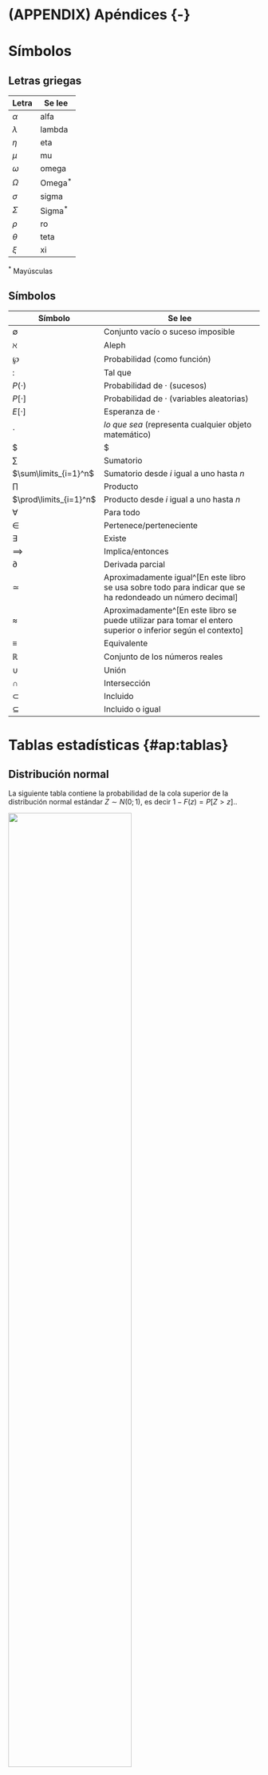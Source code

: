 # (APPENDIX) Apéndices {-} 

# Símbolos 

## Letras griegas

Letra    | Se lee
-----    | -------------
$\alpha$ | alfa
$\lambda$| lambda
$\eta$   | eta
$\mu$    | mu
$\omega$ | omega
$\Omega$ | Omega$^*$
$\sigma$ | sigma
$\Sigma$ | Sigma$^*$
$\rho$   | ro
$\theta$ | teta
$\xi$    | xi

$^*$ Mayúsculas

## Símbolos

Símbolo                    | Se lee
---------------------------| -------------------------------
$\emptyset$                | Conjunto vacío o suceso imposible
$\aleph$                   | Aleph
$\wp$                      | Probabilidad (como función) 
$:$                        | Tal que
$P(\cdot)$                 | Probabilidad de · (sucesos)
$P[\cdot]$                 | Probabilidad de · (variables aleatorias)
$E[\cdot]$                 | Esperanza de ·
$\cdot$                    | _lo que sea_ (representa cualquier objeto matemático)
$|$                        | Condicionado a
$\sum$                     | Sumatorio
$\sum\limits_{i=1}^n$      | Sumatorio desde $i$ igual a uno hasta $n$
$\prod$                    | Producto
$\prod\limits_{i=1}^n$     | Producto desde $i$ igual a uno hasta $n$
$\forall$                  | Para todo
$\in$                      | Pertenece/perteneciente
$\exists$                  | Existe
$\implies$                 | Implica/entonces
$\partial$                 | Derivada parcial
$\simeq$                   | Aproximadamente igual^[En este libro se usa sobre todo para indicar que se ha redondeado un número decimal]
$\approx$                  | Aproximadamente^[En este libro se puede utilizar para tomar el entero superior o inferior según el contexto]
$\equiv$                   | Equivalente
$\mathbb{R}$               | Conjunto de los números reales
$\cup$                     | Unión
$\cap$                     | Intersección
$\subset$                  | Incluido
$\subseteq$                | Incluido o igual


# Tablas estadísticas {#ap:tablas}

## Distribución normal


La siguiente tabla contiene la probabilidad de la cola superior de la distribución normal estándar $Z\sim N(0;1)$, 
es decir $1-F(z)=P[Z>z].$. 

<img src="91-apendices_files/figure-html/unnamed-chunk-2-1.png" width="70%" />


|   z|   0.00|   0.01|   0.02|   0.03|   0.04|   0.05|   0.06|   0.07|   0.08|   0.09|
|---:|------:|------:|------:|------:|------:|------:|------:|------:|------:|------:|
| 0.0| 0.5000| 0.4960| 0.4920| 0.4880| 0.4840| 0.4801| 0.4761| 0.4721| 0.4681| 0.4641|
| 0.1| 0.4602| 0.4562| 0.4522| 0.4483| 0.4443| 0.4404| 0.4364| 0.4325| 0.4286| 0.4247|
| 0.2| 0.4207| 0.4168| 0.4129| 0.4090| 0.4052| 0.4013| 0.3974| 0.3936| 0.3897| 0.3859|
| 0.3| 0.3821| 0.3783| 0.3745| 0.3707| 0.3669| 0.3632| 0.3594| 0.3557| 0.3520| 0.3483|
| 0.4| 0.3446| 0.3409| 0.3372| 0.3336| 0.3300| 0.3264| 0.3228| 0.3192| 0.3156| 0.3121|
| 0.5| 0.3085| 0.3050| 0.3015| 0.2981| 0.2946| 0.2912| 0.2877| 0.2843| 0.2810| 0.2776|
| 0.6| 0.2743| 0.2709| 0.2676| 0.2643| 0.2611| 0.2578| 0.2546| 0.2514| 0.2483| 0.2451|
| 0.7| 0.2420| 0.2389| 0.2358| 0.2327| 0.2296| 0.2266| 0.2236| 0.2206| 0.2177| 0.2148|
| 0.8| 0.2119| 0.2090| 0.2061| 0.2033| 0.2005| 0.1977| 0.1949| 0.1922| 0.1894| 0.1867|
| 0.9| 0.1841| 0.1814| 0.1788| 0.1762| 0.1736| 0.1711| 0.1685| 0.1660| 0.1635| 0.1611|
| 1.0| 0.1587| 0.1562| 0.1539| 0.1515| 0.1492| 0.1469| 0.1446| 0.1423| 0.1401| 0.1379|
| 1.1| 0.1357| 0.1335| 0.1314| 0.1292| 0.1271| 0.1251| 0.1230| 0.1210| 0.1190| 0.1170|
| 1.2| 0.1151| 0.1131| 0.1112| 0.1093| 0.1075| 0.1056| 0.1038| 0.1020| 0.1003| 0.0985|
| 1.3| 0.0968| 0.0951| 0.0934| 0.0918| 0.0901| 0.0885| 0.0869| 0.0853| 0.0838| 0.0823|
| 1.4| 0.0808| 0.0793| 0.0778| 0.0764| 0.0749| 0.0735| 0.0721| 0.0708| 0.0694| 0.0681|
| 1.5| 0.0668| 0.0655| 0.0643| 0.0630| 0.0618| 0.0606| 0.0594| 0.0582| 0.0571| 0.0559|
| 1.6| 0.0548| 0.0537| 0.0526| 0.0516| 0.0505| 0.0495| 0.0485| 0.0475| 0.0465| 0.0455|
| 1.7| 0.0446| 0.0436| 0.0427| 0.0418| 0.0409| 0.0401| 0.0392| 0.0384| 0.0375| 0.0367|
| 1.8| 0.0359| 0.0351| 0.0344| 0.0336| 0.0329| 0.0322| 0.0314| 0.0307| 0.0301| 0.0294|
| 1.9| 0.0287| 0.0281| 0.0274| 0.0268| 0.0262| 0.0256| 0.0250| 0.0244| 0.0239| 0.0233|
| 2.0| 0.0228| 0.0222| 0.0217| 0.0212| 0.0207| 0.0202| 0.0197| 0.0192| 0.0188| 0.0183|
| 2.1| 0.0179| 0.0174| 0.0170| 0.0166| 0.0162| 0.0158| 0.0154| 0.0150| 0.0146| 0.0143|
| 2.2| 0.0139| 0.0136| 0.0132| 0.0129| 0.0125| 0.0122| 0.0119| 0.0116| 0.0113| 0.0110|
| 2.3| 0.0107| 0.0104| 0.0102| 0.0099| 0.0096| 0.0094| 0.0091| 0.0089| 0.0087| 0.0084|
| 2.4| 0.0082| 0.0080| 0.0078| 0.0075| 0.0073| 0.0071| 0.0069| 0.0068| 0.0066| 0.0064|
| 2.5| 0.0062| 0.0060| 0.0059| 0.0057| 0.0055| 0.0054| 0.0052| 0.0051| 0.0049| 0.0048|
| 2.6| 0.0047| 0.0045| 0.0044| 0.0043| 0.0041| 0.0040| 0.0039| 0.0038| 0.0037| 0.0036|
| 2.7| 0.0035| 0.0034| 0.0033| 0.0032| 0.0031| 0.0030| 0.0029| 0.0028| 0.0027| 0.0026|
| 2.8| 0.0026| 0.0025| 0.0024| 0.0023| 0.0023| 0.0022| 0.0021| 0.0021| 0.0020| 0.0019|
| 2.9| 0.0019| 0.0018| 0.0018| 0.0017| 0.0016| 0.0016| 0.0015| 0.0015| 0.0014| 0.0014|
| 3.0| 0.0013| 0.0013| 0.0013| 0.0012| 0.0012| 0.0011| 0.0011| 0.0011| 0.0010| 0.0010|
| 3.1| 0.0010| 0.0009| 0.0009| 0.0009| 0.0008| 0.0008| 0.0008| 0.0008| 0.0007| 0.0007|
| 3.2| 0.0007| 0.0007| 0.0006| 0.0006| 0.0006| 0.0006| 0.0006| 0.0005| 0.0005| 0.0005|
| 3.3| 0.0005| 0.0005| 0.0005| 0.0004| 0.0004| 0.0004| 0.0004| 0.0004| 0.0004| 0.0003|
| 3.4| 0.0003| 0.0003| 0.0003| 0.0003| 0.0003| 0.0003| 0.0003| 0.0003| 0.0003| 0.0002|
| 3.5| 0.0002| 0.0002| 0.0002| 0.0002| 0.0002| 0.0002| 0.0002| 0.0002| 0.0002| 0.0002|
| 3.6| 0.0002| 0.0002| 0.0001| 0.0001| 0.0001| 0.0001| 0.0001| 0.0001| 0.0001| 0.0001|
| 3.7| 0.0001| 0.0001| 0.0001| 0.0001| 0.0001| 0.0001| 0.0001| 0.0001| 0.0001| 0.0001|
| 3.8| 0.0001| 0.0001| 0.0001| 0.0001| 0.0001| 0.0001| 0.0001| 0.0001| 0.0001| 0.0001|
| 3.9| 0.0000| 0.0000| 0.0000| 0.0000| 0.0000| 0.0000| 0.0000| 0.0000| 0.0000| 0.0000|

## Resumen modelos de distribución de probabilidad


|Distribución                         |Probabilidad/Densidad/Distribución                                                                   |Esperanza |Varianza |
|:------------------------------------|:----------------------------------------------------------------------------------------------------|:---------|:--------|
|$\text{Bernoulli}\\ \mathit{Ber}(p)$ |$X = \begin{cases} 1 & \mbox{ con probabilidad } p \\ 0 & \mbox{ con probabilidad } 1-p \end{cases}$ |$p$       |$p(1-p)$ |



# Repaso

## Logaritmos y exponenciales

## Combinatoria {#ap:combinatoria}


Una de las definiciones de probabilidad implica **contar**
el número de veces que puede ocurrir un suceso determinado. Por tanto,
en muchas ocasiones el cálculo de probabilidades empieza contando las
posibilidades de que ocurra un suceso. La Combinatoria es la parte de la
Matemática discreta que nos ayuda en esta tarea. Incluimos un breve
resumen con ejemplos de las fórmulas más habituales y su cálculo con R.



### Ejemplo ilustrativo

Habitualmente se utilizan ejemplos de juegos de azar para introducir el
cálculo de probabilidades, como lanzamiendo de monedas y dados, o
combinaciones de cartas en barajas de naipes. Para darle un enfoque
práctico, utilizaremos a lo largo del módulo un ejemplo ilustrativo que,
aunque totalmente inventado, se puede encontrar el lector
en el futuro con ligeras variaciones según su ámbito de actuación.
Utilizaremos en lo posible las cifras usadas en los problemas de azar
para ver la utilidad de aquéllos ejemplos en casos más prácticos.

Datos básicos:

-   52 posibles usuarios de un servicio

-   La mitad son mujeres

-   4 directivos, 12 mandos, resto operarios

-   13 jóvenes, 26 adultos, 13 mayores (5, 18 y 3 mujeres en cada
    grupo respectivamente)

-   1 de cada seis hombres contratará el servicio (el doble si es mujer)




Nótese cómo podemos *traducir* el concepto de
servicio a cualquier ámbito: usuarios de salud o educación, enfermos de
una determinada patología, equipos de una infraestructura, etc. Asimismo
las categorías pueden ser cualesquiera aplicables a los elementos de los
conjuntos. 

### Principio básico de conteo

**Definición**: Realizamos $k$ experimentos sucesivamente, cada
uno de ellos con $n_i$ posibles resultados ($i=1, \ldots, k$). Entonces
el número total de resultados posibles es:

$$n_1\cdot n_2, \cdot \ldots \cdot n_k$$

**Ejemplo**: Resultados posibles si tomamos al azar un individuo
y observamos su grupo de edad y si contratará o no el servicio.

**Código**


```r
3*2
#> [1] 6
```

### Permutaciones

**Definición**: De cuántas formas posibles podemos ordenar un
conjunto de $n$ elementos sin repetirlos.

$$P_n = n! = n\cdot(n-1)\cdot(n-2)\cdot\ldots\cdot 2\cdot 1$$

**Ejemplo**: De cuántas formas podemos ordenar un conjunto de
tres individuos, uno de cada categoría laboral.

**Código**


```r
factorial(3)
#> [1] 6
```


### Variaciones (muestreo sin reemplazamiento)

**Definición**: De cuántas formas posibles podemos seleccionar
una muestra de $n$ elementos de un conjunto total de $m$, sin que se
repitan. Una ordenación distinta, es una posibilidad distinta.

$$V_{m,n} = m\cdot(m-1)\cdot(m-2)\cdot\ldots\cdot (m-n+1) = \frac{m!}{(m-n)!}$$

**Ejemplo**: De cuántas formas podemos seleccionar una muestra
de 5 individuos en nuestro conjunto de 52 sin que se repitan (por
ejemplo para asignar un ranking)

**Código**


```r
factorial(52)/factorial(52-5)
#> [1] 311875200
```

### Variaciones con repetición (muestreo con reemplazamiento)

**Definición**: De cuántas formas posibles podemos seleccionar
una muestra de $n$ elementos de un conjunto total de $m$, pudiéndose
repetir. Una ordenación distinta, es una posibilidad distinta.
$$\mathit{VR}_{m,n} = m^n$$

**Ejemplo**: De cuántas formas podemos seleccionar una muestra
de 5 individuos en nuestro conjunto de 52 pudiéndose repetir (por
ejemplo para asignar premios consecutivamente)

**Código**


```r
52^5
#> [1] 380204032
```

### Combinaciones (muestras equivalentes)

**Definición**: De cuántas formas posibles podemos seleccionar
una muestra de $n$ elementos de un conjunto total de $m$, sin importar
el orden. 

$$\mathit{C}_{m,n} = \binom{m}{n} = \frac{m!}{n!(m-n)!}$$

$\binom{m}{n}$ se lee _m sobre n_, y se le conoce como _número combinatorio_.
Algunas propiedades importantes de los números combinatorios:

$$\binom{m}{m} = \binom{m}{0} = 1.$$
$$\binom{m}{1} = \binom{m}{m-1} = m.$$
$$\binom{m}{n} + \binom{m}{n+1} = \binom{m+1}{n+1}$$ 
Por otra parte, por convenio se tiene que:

$$0!=1,$$

$$\text{si } a <b \implies \binom{a}{b} = 0.$$


**Ejemplo**: De cuántas formas podemos seleccionar una muestra
de 5 individuos en nuestro conjunto de 52 sin importar el orden (por
ejemplo para asignar premios de una sola vez)

**Código**


```r
choose(52, 5)
#> [1] 2598960
```

### Combinaciones y permutaciones con repetición

Las combinaciones y
permutaciones también se pueden dar con repetición, siendo las fórmulas
para calcularlas las siguientes: 

$$\mathit{CR}_{m,n}= \mathit{C}_{m+n-1,n}= \frac{(m+n-1)!}{n!\cdot(m-1)!}$$
$$\mathit{PR} = \frac{n!}{a!\cdot b!\cdot \ldots\cdot z!}$$

La primera situación es aquella en la que los
elementos se pueden repetir, pero no nos importa el orden en que lo
hagan. La segunda aparece cuando el elemento A del conjunto total de
elementos aparece $a$ veces, y así sucesivamente.

# Ampliación

En este apéndice se incluyen temas avanzados que pueden ser útiles al lector
más allá de un curso básico de estadística económica y empresarial, y 
que no se han incluido en el cuerpo de los capítulos para mantener el nivel 
de un primer curso de grado.

## Función característica

## Cambio de variable

## Variables aleatorias unidimensionales mixtas

## Variables aleatorias bidimensionales mixtas

## Algunos modelos de distribución continuos más



## Modelos de distribución de probabilidad multivariantes

## Modelos de distribución de probabilidad relacionadas con la normal

## Simulación de variables aleatorias

$U(0;\; 1)$: Generador de probabilidades aleatorias. Dada cualquier función de distribución $F$, se pueden generar valores de esa VA obteniendo $F^{-1}(U(0;\; 1))$


# Demostraciones 

Em este apéndice se incluyen aquellas demostraciones de teoremas y propiedades
no incluidas en los capítulos para mantener el carácter práctico del mismo.

## Variable aleatoria discreta

### Función de probabilidad

### Esperanza

### Varianza



# Créditos {#creditos}

Los gráficos y diagramas generados son creación y propiedad del autor, salvo que se
indique lo contrario. Su licencia de uso es la misma que la del resto de la
obra, véase el Prefacio.

- Las imágenes de tipo _clipart_ usadas en esta obra y las fotografías no atribuidas
pertenecen al dominio público gracias a [openclipart.org](http://www.openclipart.org), [unplash.com](https://unsplash.com) o [pixabay.com](https://pixabay.com/es/).



- The [R logo](https://www.r-project.org/logo/) is (c) 2016 The R Foundation.
